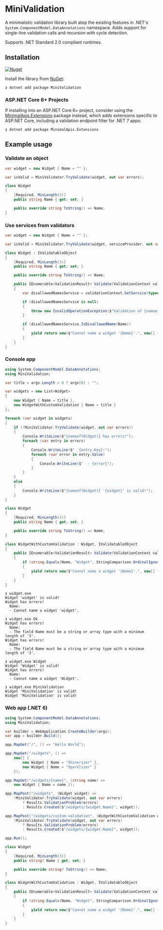 # MiniValidation
A minimalistic validation library built atop the existing features in .NET's `System.ComponentModel.DataAnnotations` namespace. Adds support for single-line validation calls and recursion with cycle detection.

Supports .NET Standard 2.0 compliant runtimes.

## Installation
[![Nuget](https://img.shields.io/nuget/v/MiniValidation)](https://www.nuget.org/packages/MiniValidation/)

Install the library from [NuGet](https://www.nuget.org/packages/MiniValidation):
``` console
❯ dotnet add package MiniValidation
```

### ASP.NET Core 6+ Projects
If installing into an ASP.NET Core 6+ project, consider using the [MinimalApis.Extensions](https://www.nuget.org/packages/MinimalApis.Extensions) package instead, which adds extensions specific to ASP.NET Core, including a validation endpoint filter for .NET 7 apps:
``` console
❯ dotnet add package MinimalApis.Extensions
```

## Example usage

### Validate an object

```csharp
var widget = new Widget { Name = "" };

var isValid = MiniValidator.TryValidate(widget, out var errors);

class Widget
{
    [Required, MinLength(3)]
    public string Name { get; set; }

    public override string ToString() => Name;
}
```

### Use services from validators

```csharp
var widget = new Widget { Name = "" };

var isValid = MiniValidator.TryValidate(widget, serviceProvider, out var errors);

class Widget : IValidatableObject
{
    [Required, MinLength(3)]
    public string Name { get; set; }

    public override string ToString() => Name;

    public IEnumerable<ValidationResult> Validate(ValidationContext validationContext)
    {
        var disallowedNamesService = validationContext.GetService(typeof(IDisallowedNamesService)) as IDisallowedNamesService;

        if (disallowedNamesService is null)
        {
            throw new InvalidOperationException($"Validation of {nameof(Widget)} requires an {nameof(IDisallowedNamesService)} instance.");
        }

        if (disallowedNamesService.IsDisallowedName(Name))
        {
            yield return new($"Cannot name a widget '{Name}'.", new[] { nameof(Name) });
        }
    }
}
```

### Console app

```csharp
using System.ComponentModel.DataAnnotations;
using MiniValidation;

var title = args.Length > 0 ? args[0] : "";

var widgets = new List<Widget>
{
    new Widget { Name = title },
    new WidgetWithCustomValidation { Name = title }
};

foreach (var widget in widgets)
{
    if (!MiniValidator.TryValidate(widget, out var errors))
    {
        Console.WriteLine($"{nameof(Widget)} has errors!");
        foreach (var entry in errors)
        {
            Console.WriteLine($"  {entry.Key}:");
            foreach (var error in entry.Value)
            {
                Console.WriteLine($"  - {error}");
            }
        }
    }
    else
    {
        Console.WriteLine($"{nameof(Widget)} '{widget}' is valid!");
    }
}

class Widget
{
    [Required, MinLength(3)]
    public string Name { get; set; }

    public override string ToString() => Name;
}

class WidgetWithCustomValidation : Widget, IValidatableObject
{
    public IEnumerable<ValidationResult> Validate(ValidationContext validationContext)
    {
        if (string.Equals(Name, "Widget", StringComparison.OrdinalIgnoreCase))
        {
            yield return new($"Cannot name a widget '{Name}'.", new[] { nameof(Name) });
        }
    }
}
```
``` console
❯ widget.exe
Widget 'widget' is valid!
Widget has errors!
  Name:
  - Cannot name a widget 'widget'.

❯ widget.exe Ok
Widget has errors!
  Name:
  - The field Name must be a string or array type with a minimum length of '3'.
Widget has errors!
  Name:
  - The field Name must be a string or array type with a minimum length of '3'.

❯ widget.exe Widget
Widget 'Widget' is valid!
Widget has errors!
  Name:
  - Cannot name a widget 'Widget'.

❯ widget.exe MiniValidation
Widget 'MiniValidation' is valid!
Widget 'MiniValidation' is valid!
```

### Web app (.NET 6)
```csharp
using System.ComponentModel.DataAnnotations;
using MiniValidation;

var builder = WebApplication.CreateBuilder(args);
var app = builder.Build();

app.MapGet("/", () => "Hello World");

app.MapGet("/widgets", () =>
    new[] {
        new Widget { Name = "Shinerizer" },
        new Widget { Name = "Sparklizer" }
    });

app.MapGet("/widgets/{name}", (string name) =>
    new Widget { Name = name });

app.MapPost("/widgets", (Widget widget) =>
    !MiniValidator.TryValidate(widget, out var errors)
        ? Results.ValidationProblem(errors)
        : Results.Created($"/widgets/{widget.Name}", widget));

app.MapPost("/widgets/custom-validation", (WidgetWithCustomValidation widget) =>
    !MiniValidator.TryValidate(widget, out var errors)
        ? Results.ValidationProblem(errors)
        : Results.Created($"/widgets/{widget.Name}", widget));

app.Run();

class Widget
{
    [Required, MinLength(3)]
    public string? Name { get; set; }

    public override string? ToString() => Name;
}

class WidgetWithCustomValidation : Widget, IValidatableObject
{
    public IEnumerable<ValidationResult> Validate(ValidationContext validationContext)
    {
        if (string.Equals(Name, "Widget", StringComparison.OrdinalIgnoreCase))
        {
            yield return new($"Cannot name a widget '{Name}'.", new[] { nameof(Name) });
        }
    }
}
```
